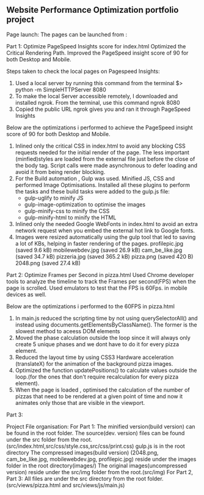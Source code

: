 ## Website Performance Optimization portfolio project

Page launch:
The pages can be launched from :


Part 1: Optimize PageSpeed Insights score for index.html
Optimized the Critical Rendering Path. Improved the PageSpeed insight score of 90 for both Desktop and Mobile.

Steps taken to check the local pages on Pagespeed Insights:
1) Used a local server by running this command from the terminal  $> python -m SimpleHTTPServer 8080
2) To make the local Server accessible remotely, I downloaded and installed ngrok. From the terminal, use this command ngrok 8080
3) Copied the public URL ngrok gives you and ran it through PageSpeed Insights

Below are the optimizations i performed to achieve the PageSpeed insight score of 90 for both Desktop and Mobile.
1) Inlined only the critical CSS in index.html to avoid any blocking CSS requests needed for the initial render of the page. The less important (minfied)styles are loaded from the external file just before the close of the body tag. Script calls were made asynchronous to defer loading and avoid it from being render blocking.
2) For the Build automation , Gulp was used. Minified JS, CSS and performed Image Optimisations.
   Installed all these plugins to perform the tasks and these build tasks were added to the gulp.js file:
   - gulp-uglify to minify JS
   - gulp-image-optimization to optimise the images
   - gulp-minify-css to minify the CSS
   - gulp-minify-html to minify the HTML
3) Inlined only the needed Google WebFonts in index.html to avoid an extra network request when you embed the external hot link to Google fonts.
4) Images were resized automatically using the gulp tool that led to saving a lot of KBs, helping in faster rendering of the pages.
    profilepic.jpg (saved 9.6 kB)
    mobilewebdev.jpg (saved 26.9 kB)
    cam_be_like.jpg (saved 34.7 kB)
    pizzeria.jpg (saved 365.2 kB)
    pizza.png (saved 420 B)
    2048.png (saved 27.4 kB)

Part 2: Optimize Frames per Second in pizza.html
Used Chrome developer tools to analyze the timeline to track the Frames per second(FPS) when the page is scrolled.
Used emulators to test that the FPS is 60Fps. in mobile devices as well.

Below are the optimizations i performed to the 60FPS in pizza.html
1) In main.js reduced the scripting time by not using querySelectorAll() and instead using documents.getElementsByClassName(). The former is the slowest method to aceess DOM elements
2) Moved the phase calculation outside the loop since it will always only create 5 unique phases and we dont have to do it for every pizza element.
3) Reduced the layout time by using CSS3 Hardware acceleration (translateX) for the animation of the background pizza images.
4) Optimized the function updatePositions() to calculate values outside the loop.(for the ones that don't require recalculation for every pizza element).
5) When the page is loaded , optimised the calculation of the number of pizzas that need to be rendered at a given point of time and now it animates only those that are visible in the viewport.

Part 3:


Project File organisation:
For Part 1:
  The minified version(build version) can be found in the root folder.
  The source(dev. version) files can be found under the src folder from the root.(src/index.html,src/css/style.css,src/css/print.css)
  gulp.js is in the root directory
  The compressed images(build version) (2048.png, cam_be_like.jpg, mobilewebdev.jpg, profilepic.jpg) reside under the images folder in the root directory(images/)
  The original images(uncompressed version) reside under the src/img folder from the root.(src/img)
For Part 2, Part 3:
  All files are under the src directory from the root folder. (src/views/pizza.html and src/views/js/main.js)

